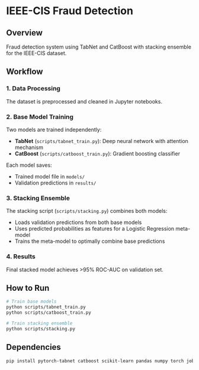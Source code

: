 # IEEE-CIS Fraud Detection

## Overview
Fraud detection system using TabNet and CatBoost with stacking ensemble for the IEEE-CIS dataset.

## Workflow

### 1. Data Processing
The dataset is preprocessed and cleaned in Jupyter notebooks.

### 2. Base Model Training
Two models are trained independently:
- **TabNet** (`scripts/tabnet_train.py`): Deep neural network with attention mechanism
- **CatBoost** (`scripts/catboost_train.py`): Gradient boosting classifier

Each model saves:
- Trained model file in `models/`  
- Validation predictions in `results/`

### 3. Stacking Ensemble
The stacking script (`scripts/stacking.py`) combines both models:
- Loads validation predictions from both base models
- Uses predicted probabilities as features for a Logistic Regression meta-model
- Trains the meta-model to optimally combine base predictions

### 4. Results
Final stacked model achieves >95% ROC-AUC on validation set.

## How to Run
```bash
# Train base models
python scripts/tabnet_train.py
python scripts/catboost_train.py

# Train stacking ensemble  
python scripts/stacking.py
```

## Dependencies
```bash
pip install pytorch-tabnet catboost scikit-learn pandas numpy torch joblib
```